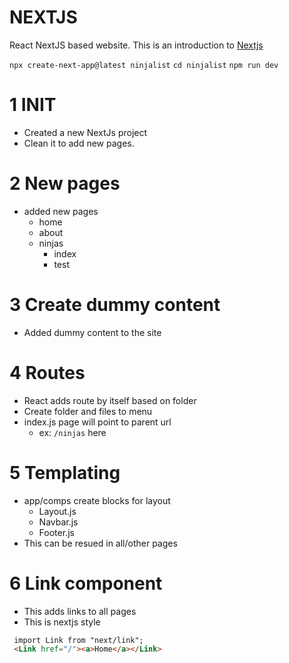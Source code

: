 # NEXTJS

React NextJS based website. This is an introduction to [Nextjs](https://nextjs.org/docs/getting-started)

`npx create-next-app@latest ninjalist`
`cd ninjalist`
`npm run dev`

# 1 INIT

- Created a new NextJs project
- Clean it to add new pages.

# 2 New pages

- added new pages
  - home
  - about
  - ninjas
    - index
    - test

# 3 Create dummy content

- Added dummy content to the site

# 4 Routes

- React adds route by itself based on folder
- Create folder and files to menu
- index.js page will point to parent url
  - ex: `/ninjas` here

# 5 Templating

- app/comps create blocks for layout
  - Layout.js
  - Navbar.js
  - Footer.js
- This can be resued in all/other pages

# 6 Link component

- This adds links to all pages
- This is nextjs style

```html
 import Link from "next/link";
 <Link href="/"><a>Home</a></Link>
```

